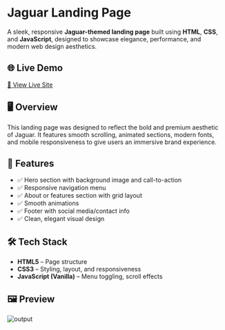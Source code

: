 # Jaguar Landing Page

A sleek, responsive **Jaguar-themed landing page** built using **HTML**, **CSS**, and **JavaScript**, designed to showcase elegance, performance, and modern web design aesthetics.

## 🌐 Live Demo

[🔗 View Live Site](https://landing-page-delta-silk.vercel.app/)  




## 🖥️ Overview

This landing page was designed to reflect the bold and premium aesthetic of Jaguar. It features smooth scrolling, animated sections, modern fonts, and mobile responsiveness to give users an immersive brand experience.



## 🧰 Features

- ✅ Hero section with background image and call-to-action
- ✅ Responsive navigation menu
- ✅ About or features section with grid layout
- ✅ Smooth animations
- ✅ Footer with social media/contact info
- ✅ Clean, elegant visual design



## 🛠️ Tech Stack

- **HTML5** – Page structure  
- **CSS3** – Styling, layout, and responsiveness  
- **JavaScript (Vanilla)** – Menu toggling, scroll effects



## 🖼️ Preview


![output](https://github.com/kruthika-29/LandingPage/blob/main/assets/carop.png)
